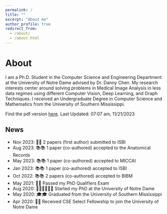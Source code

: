 ```yaml
---
permalink: /
title: ""
excerpt: "About me"
author_profile: true
redirect_from: 
  - /about/
  - /about.html
---
```


About
======

I am a Ph.D. Student in the Computer Science and Engineering Department at the University of Notre Dame advised by Dr. Danny Chen. My research interests center around solving problems in Medical Image Analysis in less data regimes using different Computer Vision, Deep Learning, and Graph Techniques. I received an Undergraduate Degree in Computer Science and Mathematics from the University of Southern Mississippi.

Find the pdf version <a href="Nsapkota_CV_11212023.pdf" target="_blank" rel="noopener noreferrer">here</a>. Last Updated: 07:07 am, 11/21/2023 

News
------
* Nov 2023: 🤞🤞 2 papers (first author) submitted to ISBI
* Aug 2023: 📚📚 1 paper (co-authored) accepted to the Anatomical Records
* May 2023: 📚📚 1 paper (co-authored) accepted to MICCAI
* Jan 2023: 📚📚 1 paper (co-authored) accepted to ISBI
* Oct 2022: 📚📚 2 papers (co-authored) accepted to BIBM
* May 2021: 🎉🎉 Passed my PhD Qualifiers Exam
* Aug 2020: 🧑🏻‍🏫🧑🏻‍🏫 Started my PhD at the University of Notre Dame
* May 2020: 🎓🎓 Graduated from the University of Southern Mississippi 
* Apr 2020: 🎉🎉 Received CSE Select Fellowship to join the University of Notre Dame



